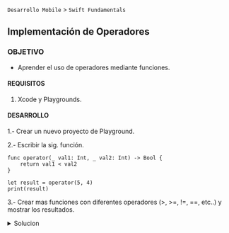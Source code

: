  

`Desarrollo Mobile` > `Swift Fundamentals` 
	
## Implementación de Operadores

### OBJETIVO 

- Aprender el uso de operadores mediante funciones. 

#### REQUISITOS 

1. Xcode y Playgrounds.

#### DESARROLLO

1.- Crear un nuevo proyecto de Playground.

2.- Escribir la sig. función.

```
func operator(_ val1: Int, _ val2: Int) -> Bool {
	return val1 < val2
}

let result = operator(5, 4)
print(result)

```

3.- Crear mas funciones con diferentes operadores  (>, >=, !=, ==, etc..) y mostrar los resultados.


<details>
	<summary>Solucion</summary>
	<p>Funciones con diferentes operadores.</p>
	
	func operator(_ val1: Int, _ val2: Int) -> Bool {
	return val1 < val2
	}
	
	func operator2(_ val1: Int, _ val2: Int) -> Bool {
	return val1 > val2
	}
	
	func operator3(_ val1: Int, _ val2: Int) -> Bool {
	return val1 <= val2
	}
	
	func operator4(_ val1: Int, _ val2: Int) -> Bool {
	return val1 >= val2
	}
	
	func operator5(_ val1: Int, _ val2: Int) -> Bool {
	return val1 != val2
	}
	
	func operator6(_ val1: Int, _ val2: Int) -> Bool {
	return val1 == val2
	}
</details> 

